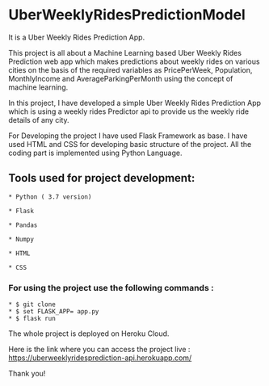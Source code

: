# UberWeeklyRidesPredictionModel

It is a Uber Weekly Rides Prediction App.

This project is all about a Machine Learning based Uber Weekly Rides Prediction web app which makes predictions about weekly rides on various cities on the basis of the required variables as PricePerWeek, Population, MonthlyIncome and AverageParkingPerMonth using the concept of machine learning.

In this project, I have developed a simple Uber Weekly Rides Prediction App which is using a weekly rides Predictor api to provide us the weekly ride details of any city.

For Developing the project I have used Flask Framework as base. I have used HTML and CSS for developing basic structure of the project. All the coding part is implemented using Python Language.


## Tools used for project development:

    * Python ( 3.7 version)

    * Flask

    * Pandas

    * Numpy

    * HTML

    * CSS

### For using the project use the following commands :

    * $ git clone
    * $ set FLASK_APP= app.py
    * $ flask run
    
The whole project is deployed on Heroku Cloud.
    
Here is the link where you can access the project live :
https://uberweeklyridesprediction-api.herokuapp.com/
    
Thank you!

